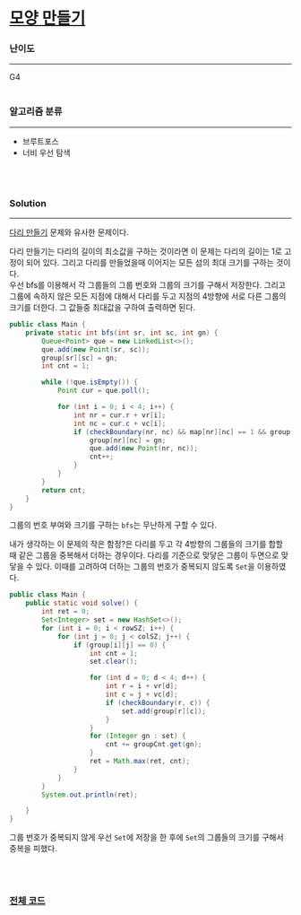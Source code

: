 # [모양 만들기](https://www.acmicpc.net/problem/16932)

### 난이도

***
G4
<br><br>

### 알고리즘 분류

***

* 브루트포스
* 너비 우선 탐색

<br><br>

### Solution

***

[다리 만들기](https://github.com/Jungmin-Seo0527/Algorithm-Study/blob/main/solution/dfs_bfs/BOJ2146_%EB%8B%A4%EB%A6%AC_%EB%A7%8C%EB%93%A4%EA%B8%B0.md)
문제와 유사한 문제이다.

다리 만들기는 다리의 길이의 최소값을 구하는 것이라면 이 문제는 다리의 길이는 1로 고정이 되어 있다. 그리고 다리를 만들었을때 이어지는 모든 섬의 최대 크기를 구하는 것이다.      
우선 bfs를 이용해서 각 그룹들의 그룹 번호와 그룹의 크기를 구해서 저장한다. 그리고 그룹에 속하지 않은 모든 지점에 대해서 다리를 두고 지점의 4방향에 서로 다른 그룹의 크기를 더한다. 그 값들중 최대값을 구하여
출력하면 된다.

```java
public class Main {
    private static int bfs(int sr, int sc, int gn) {
        Queue<Point> que = new LinkedList<>();
        que.add(new Point(sr, sc));
        group[sr][sc] = gn;
        int cnt = 1;

        while (!que.isEmpty()) {
            Point cur = que.poll();

            for (int i = 0; i < 4; i++) {
                int nr = cur.r + vr[i];
                int nc = cur.c + vc[i];
                if (checkBoundary(nr, nc) && map[nr][nc] == 1 && group[nr][nc] == 0) {
                    group[nr][nc] = gn;
                    que.add(new Point(nr, nc));
                    cnt++;
                }
            }
        }
        return cnt;
    }
}
```

그룹의 번호 부여와 크기를 구하는 `bfs`는 무난하게 구할 수 있다.

내가 생각하는 이 문제의 작은 함정?은 다리를 두고 각 4방향의 그룹들의 크기를 합할 때 같은 그룹을 중복해서 더하는 경우이다. 다리를 기준으로 맞닿은 그룹이 두면으로 맞닿을 수 있다. 이때를 고려하여 더하는 그룹의
번호가 중복되지 않도록 `Set`을 이용하였다.

```java
public class Main {
    public static void solve() {
        int ret = 0;
        Set<Integer> set = new HashSet<>();
        for (int i = 0; i < rowSZ; i++) {
            for (int j = 0; j < colSZ; j++) {
                if (group[i][j] == 0) {
                    int cnt = 1;
                    set.clear();

                    for (int d = 0; d < 4; d++) {
                        int r = i + vr[d];
                        int c = j + vc[d];
                        if (checkBoundary(r, c)) {
                            set.add(group[r][c]);
                        }
                    }
                    for (Integer gn : set) {
                        cnt += groupCnt.get(gn);
                    }
                    ret = Math.max(ret, cnt);
                }
            }
        }
        System.out.println(ret);

    }
}
```

그룹 번호가 중복되지 않게 우선 `Set`에 저장을 한 후에 `Set`의 그룹들의 크기를 구해서 중복을 피했다.

<br><br>

### [전체 코드](https://github.com/Jungmin-Seo0527/CodingTest/blob/main/src/dfs_bfs/BOJ16932_모양_만들기.java)
